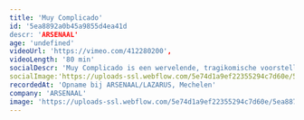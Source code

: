 ```yaml
---
title: 'Muy Complicado'
id: '5ea8892a0b45a9855d4ea41d
descr: 'ARSENAAL'
age: 'undefined'
videoUrl: 'https://vimeo.com/412280200',
videoLength: '80 min'
socialDescr: 'Muy Complicado is een wervelende, tragikomische voorstelling waarin vier spelers omgaan met het lijden van de mens als soort. De personages lijken weggelopen uit films van de Spaanse cineast Pedro Almodovar. Met fel gekleurd pathos en drama boren ze een emotionele plek aan die groter is dan het leven zelf. De dingen des levens worden uitvergroot met maar één doel: (h)erkenning en troost.'
socialImage:'https://uploads-ssl.webflow.com/5e74d1a9ef22355294c7d60e/5ea887469467e3cf02a01192_Schermafbeelding%202020-04-28%20om%2021.42.41.png'
recordedAt: 'Opname bij ARSENAAL/LAZARUS, Mechelen'
company: 'ARSENAAL'
image: 'https://uploads-ssl.webflow.com/5e74d1a9ef22355294c7d60e/5ea887469467e3cf02a01192_Schermafbeelding%202020-04-28%20om%2021.42.41.png'
---
```


